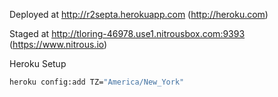 Deployed at http://r2septa.herokuapp.com (http://heroku.com)

Staged at http://tloring-46978.use1.nitrousbox.com:9393 (https://www.nitrous.io)

Heroku Setup

```bash
heroku config:add TZ="America/New_York"
```
